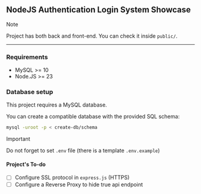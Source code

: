 ## NodeJS Authentication Login System Showcase

> [!NOTE]
> Project has both back and front-end. You can check it inside `public/`. 


<hr/>


### Requirements 

- MySQL >= 10 
- Node.JS >= 23


### Database setup 

This project requires a MySQL database. 

You can create a compatible database with the provided SQL schema: 

```bash
mysql -uroot -p < create-db/schema
```

> [!IMPORTANT]
> Do not forget to set `.env` file (there is a template `.env.example`)


#### Project's To-do

- [ ] Configure SSL protocol in `express.js` (HTTPS)
- [ ] Configure a Reverse Proxy to hide true api endpoint 
